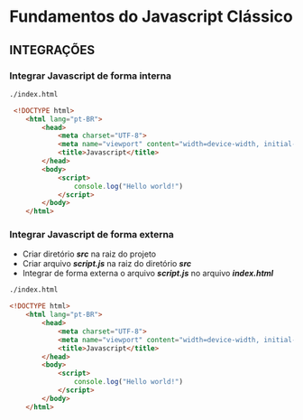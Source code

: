# Fundamentos do Javascript Clássico 

## INTEGRAÇÕES

### Integrar Javascript de forma interna 

~~~ html
./index.html

 <!DOCTYPE html>
    <html lang="pt-BR">
        <head>
            <meta charset="UTF-8">
            <meta name="viewport" content="width=device-width, initial-scale=1.0">
            <title>Javascript</title>
        </head>
        <body>
            <script>
                console.log("Hello world!")
            </script> 
        </body>
    </html>
~~~

### Integrar Javascript de forma externa 

- Criar diretório ***src*** na raiz do projeto
- Criar arquivo ***script.js*** na raiz do diretório ***src***
- Integrar de forma externa o arquivo ***script.js*** no arquivo ***index.html***

~~~ html
./index.html

<!DOCTYPE html>
    <html lang="pt-BR">
        <head>
            <meta charset="UTF-8">
            <meta name="viewport" content="width=device-width, initial-scale=1.0">
            <title>Javascript</title>
        </head>
        <body>
            <script>
                console.log("Hello world!")
            </script> 
        </body>
    </html>
~~~